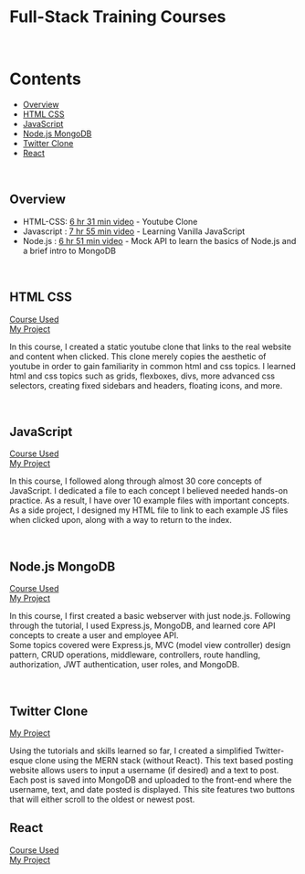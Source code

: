 # Full-Stack Training Courses
<br />

# Contents
- [Overview](#overview)
- [HTML CSS](#html-css)
- [JavaScript](#javascript)
- [Node.js MongoDB](#nodejs-mongodb)
- [Twitter Clone](#twitter-clone)
- [React](#react)

<br />

## Overview
- HTML-CSS: [6 hr 31 min video](https://www.youtube.com/watch?v=G3e-cpL7ofc) - Youtube Clone 
- Javascript : [7 hr 55 min video](https://www.youtube.com/watch?v=EfAl9bwzVZk) - Learning Vanilla JavaScript
- Node.js : [6 hr 51 min video](https://youtu.be/f2EqECiTBL8?si=HjQiMhK2TwmerWD9) - Mock API to learn the basics of Node.js and a brief intro to MongoDB
<br />
  
## HTML CSS
[Course Used](https://www.youtube.com/watch?v=G3e-cpL7ofc)  
[My Project](https://github.com/avary8/full-stack-training-courses/tree/main/html-css-course)

In this course, I created a static youtube clone that links to the real website and content when clicked. This clone merely copies the aesthetic of youtube in order to gain familiarity in common html and css topics. I learned html and css topics such as grids, flexboxes, divs, more advanced css selectors, creating fixed sidebars and headers, floating icons, and more. 

<br />


## JavaScript
[Course Used](https://youtu.be/EfAl9bwzVZk?si=HUIrpbR8rjClzBCC)  
[My Project](https://github.com/avary8/full-stack-training-courses/tree/main/javascript-course)

In this course, I followed along through almost 30 core concepts of JavaScript. I dedicated a file to each concept I believed needed hands-on practice. As a result, I have over 10 example files with important concepts. As a side project, I designed my HTML file to link to each example JS files when clicked upon, along with a way to return to the index.

<br />

## Node.js MongoDB
[Course Used](https://youtu.be/f2EqECiTBL8?si=80VHbTteWDvIE1yb)  
[My Project](https://github.com/avary8/full-stack-training-courses/tree/main/node.js-course)

In this course, I first created a basic webserver with just node.js. Following through the tutorial, I used Express.js, MongoDB, and learned core API concepts to create a user and employee API.   
Some topics covered were Express.js, MVC (model view controller) design pattern, CRUD operations, middleware, controllers, route handling, authorization, JWT authentication, user roles, and MongoDB. 


<br />

## Twitter Clone 
[My Project](https://github.com/avary8/full-stack-training-courses/tree/main/node.js-twitter-clone)

Using the tutorials and skills learned so far, I created a simplified Twitter-esque clone using the MERN stack (without React). This text based posting website allows users to input a username (if desired) and a text to post. Each post is saved into MongoDB and uploaded to the front-end where the username, text, and date posted is displayed. This site features two buttons that will either scroll to the oldest or newest post. 



## React
[Course Used](https://youtu.be/RVFAyFWO4go?si=kFKC_ACh3CZwhSCA)  
[My Project](https://github.com/avary8/full-stack-training-courses/tree/main/react-course)




<br />